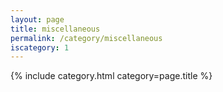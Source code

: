 ```yaml
---
layout: page
title: miscellaneous
permalink: /category/miscellaneous
iscategory: 1
---
```


{% include category.html category=page.title %}
